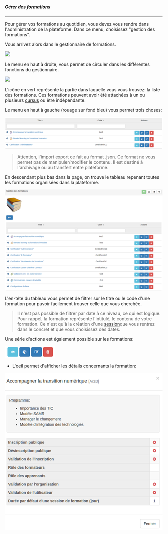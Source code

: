 ##### Gérer des formations
---
Pour gérer vos formations au quotidien, vous devez vous rendre dans l'administration de la plateforme. Dans ce menu, choisissez "gestion des formations".

Vous arrivez alors dans le gestionnaire de formations.

![](images/cursus-fig23.png)

Le menu en haut à droite, vous permet de circuler dans les différentes fonctions du gestionnaire.

![](images/cursus-fig24.png)

L'icône en vert représente la partie dans laquelle vous vous trouvez: la liste des formations.
Ces formations peuvent avoir été attachées à un ou plusieurs  [cursus](admin-cursus.md) ou être indépendante.

Le menu en haut à gauche (rouage sur fond bleu) vous permet trois choses:

![](images/cursus-fig51.png)

> Attention, l'import export ce fait au format .json. Ce format ne vous permet pas de manipuler/modifier le contenu. Il est destiné à l'archivage ou au transfert entre plateforme.

En descendant plus bas dans la page, on trouve le tableau repenant toutes les formations organisées dans la plateforme.

![](images/cursus-fig49.png)

L'en-tête du tableau vous permet de filtrer sur le titre ou le code d'une formation pour puvoir facilement trouver celle que vous cherchée.

>Il n'est pas possible de filtrer par date à ce niveau, ce qui est logique. Pour rappel, la formation représente l'intitulé, le contenu de votre formation. Ce n'est qu'à la création d'une [session](create-sessions.md)que vous rentrez dans le concret et que vous choisissez des dates. 

Une série d'actions est également possible sur les formations:

![](images/cursus-fig55.png)

* L'oeil permet d'afficher les détails concernants la formation:

![](images/cursus-fig56.png)


